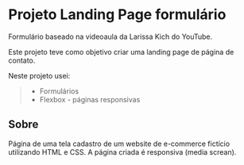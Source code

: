 # Projeto Landing Page formulário
Formulário baseado na videoaula da Larissa Kich do YouTube.

Este projeto teve como objetivo criar uma landing page de página de contato.

Neste projeto usei:
> - Formulários
> - Flexbox - páginas responsivas

## Sobre
Página de uma tela cadastro de um website de e-commerce fictício utilizando HTML e CSS.
A página criada é responsiva (media screan).

